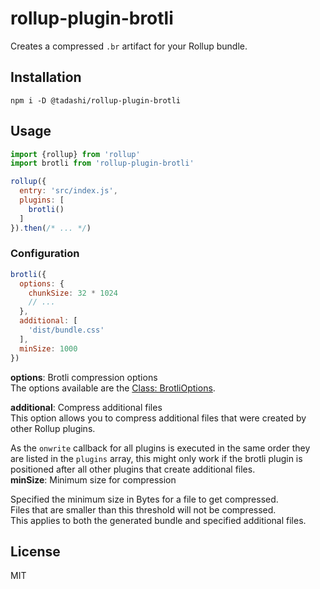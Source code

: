 # rollup-plugin-brotli

Creates a compressed `.br` artifact for your Rollup bundle.


## Installation

```
npm i -D @tadashi/rollup-plugin-brotli
```


## Usage

```js
import {rollup} from 'rollup'
import brotli from 'rollup-plugin-brotli'

rollup({
  entry: 'src/index.js',
  plugins: [
    brotli()
  ]
}).then(/* ... */)
```


### Configuration

```js
brotli({
  options: {
    chunkSize: 32 * 1024
    // ...
  },
  additional: [
    'dist/bundle.css'
  ],
  minSize: 1000
})
```

**options**: Brotli compression options  
The options available are the [Class: BrotliOptions](https://nodejs.org/docs/latest-v10.x/api/zlib.html#zlib_class_brotlioptions).

**additional**: Compress additional files  
This option allows you to compress additional files that were created by other Rollup plugins.

As the `onwrite` callback for all plugins is executed in the same order they are listed in the `plugins` array, this might only work if the brotli plugin is positioned after all other plugins that create additional files.  
**minSize**: Minimum size for compression

Specified the minimum size in Bytes for a file to get compressed.  
Files that are smaller than this threshold will not be compressed.  
This applies to both the generated bundle and specified additional files.


## License

MIT

